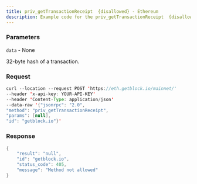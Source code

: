 ```yaml
---
title: priv_getTransactionReceipt  {disallowed} - Ethereum
description: Example code for the priv_getTransactionReceipt  {disallowed} json-rpc method. Сomplete guide on how to use priv_getTransactionReceipt  {disallowed} json-rpc in GetBlock.io Web3 documentation.
---
```


### Parameters


`data` - None

32-byte hash of a transaction.

### Request

``` java
curl --location --request POST 'https://eth.getblock.io/mainnet/' 
--header 'x-api-key: YOUR-API-KEY' 
--header 'Content-Type: application/json' 
--data-raw '{"jsonrpc": "2.0",
"method": "priv_getTransactionReceipt",
"params": [null],
"id": "getblock.io"}'
```

###  Response

``` java
{
    "result": "null",
    "id": "getblock.io",
    "status_code": 405,
    "message": "Method not allowed"
}
```

